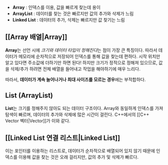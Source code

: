 - **Array** : 인덱스를 이용, 값을 빠르게 찾는데 용이
- **ArrayList** : 데이터를 찾는 것은 빠르지만 값의 추가와 삭제가 느림
- **Linked List** : 데이터의 추가, 삭제는 빠르지만 값 찾기는 느림

## [[Array 배열|Array]] 

**Array**는 선언 시에 *크기와 데이터 타입이 정해진다*는 점이 가장 큰 특징이다. 따라서 데이터가 메모리에 순차적으로 저장되어 인덱스를 통해 값을 찾는데 편하다. 시작 위치만 알고 있다면 주소값에 더하기만 하면 된다!
하지만 크기가 정적으로 정해져 있으므로, 값을 삭제/추가 하려면 전체 배열을 들어내고 작업을 해야하기에 매우 느리다.

따라서, **데이터가 계속 늘어나거나 최대 사이즈를 모르는 경우**에는 부적합하다.

## List (ArrayList)

**List**는 크기를 정해주지 않아도 되는 데이터 구조이다. Array와 동일하게 인덱스를 가져 탐색이 빠르며, 데이터의 추가와 삭제에 많은 시간이 걸린다.
C++에서의 [[C++ Vector 벡터|Vector]]가 이와 같다.

## [[Linked List 연결 리스트|Linked List]]

이는 포인터를 이용하는 리스트로, 데이터가 순차적으로 배열되어 있지 않기 때문에 인덱스를 이용해 값을 찾는 것은 오래 걸리지만, 값의 추가 및 삭제가 빠르다.